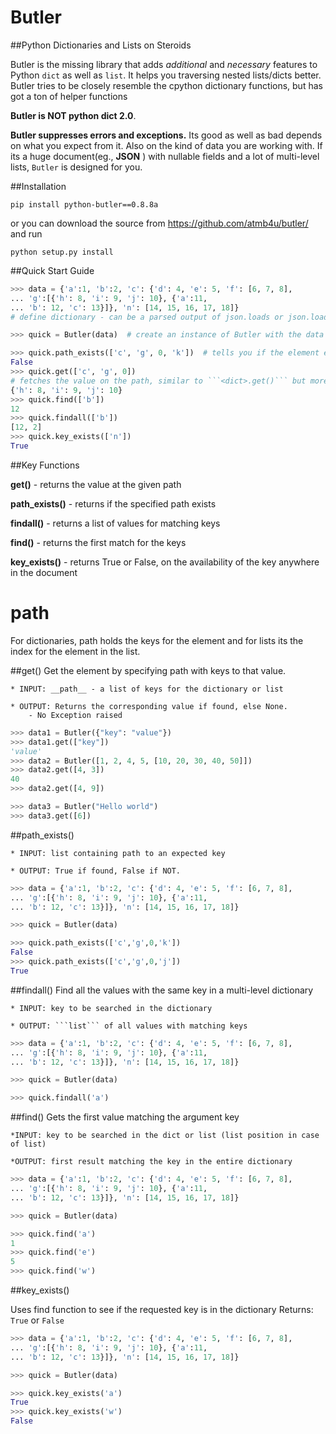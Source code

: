 Butler
======

##Python Dictionaries and Lists on Steroids

Butler is the missing library that adds _additional_ and _necessary_ features to Python ```dict``` as well as ```list```. It helps you traversing nested lists/dicts better. Butler tries to be closely resemble the cpython dictionary functions, but has got a ton of helper functions


__Butler is NOT python dict 2.0__.


__Butler suppresses errors and exceptions.__ Its good as well as bad depends on what you expect from it. Also on the kind of data you are working with. If its a huge document(eg., __JSON__ ) with nullable fields and a lot of multi-level lists, ```Butler``` is designed for you.


##Installation

```
pip install python-butler==0.8.8a
```

or you can download the source from https://github.com/atmb4u/butler/ and run

```
python setup.py install
```


##Quick Start  Guide


```python
>>> data = {'a':1, 'b':2, 'c': {'d': 4, 'e': 5, 'f': [6, 7, 8],
... 'g':[{'h': 8, 'i': 9, 'j': 10}, {'a':11,
... 'b': 12, 'c': 13}]}, 'n': [14, 15, 16, 17, 18]}  
# define dictionary - can be a parsed output of json.loads or json.load

>>> quick = Butler(data)  # create an instance of Butler with the data

>>> quick.path_exists(['c', 'g', 0, 'k'])  # tells you if the element exists
False
>>> quick.get(['c', 'g', 0]) 
# fetches the value on the path, similar to ```<dict>.get()``` but more featured
{'h': 8, 'i': 9, 'j': 10}
>>> quick.find(['b'])
12
>>> quick.findall(['b'])
[12, 2]
>>> quick.key_exists(['n'])
True
```


##Key Functions

__get()__ - returns the value at the given path

__path_exists()__ - returns if the specified path exists

__findall()__ - returns a list of values for matching keys

__find()__ - returns the first match for the keys

__key_exists()__ - returns True or False, on the availability of the key anywhere in the document

__path__
========

For dictionaries, path holds the keys for the element and for lists its the index for the element in the list.


##get()
Get the element by specifying path with keys to that value.

	* INPUT: __path__ - a list of keys for the dictionary or list

	* OUTPUT: Returns the corresponding value if found, else None. 
		- No Exception raised

```python
>>> data1 = Butler({"key": "value"})
>>> data1.get(["key"])
'value'
>>> data2 = Butler([1, 2, 4, 5, [10, 20, 30, 40, 50]])
>>> data2.get([4, 3])
40
>>> data2.get([4, 9])

>>> data3 = Butler("Hello world")
>>> data3.get([6])
```


##path_exists()

	* INPUT: list containing path to an expected key

	* OUTPUT: True if found, False if NOT.


```python
>>> data = {'a':1, 'b':2, 'c': {'d': 4, 'e': 5, 'f': [6, 7, 8], 
... 'g':[{'h': 8, 'i': 9, 'j': 10}, {'a':11,
... 'b': 12, 'c': 13}]}, 'n': [14, 15, 16, 17, 18]}

>>> quick = Butler(data)

>>> quick.path_exists(['c','g',0,'k'])
False
>>> quick.path_exists(['c','g',0,'j'])
True
```


##findall()
Find all the values with the same key in a multi-level dictionary

	* INPUT: key to be searched in the dictionary

	* OUTPUT: ```list``` of all values with matching keys

```python
>>> data = {'a':1, 'b':2, 'c': {'d': 4, 'e': 5, 'f': [6, 7, 8], 
... 'g':[{'h': 8, 'i': 9, 'j': 10}, {'a':11,
... 'b': 12, 'c': 13}]}, 'n': [14, 15, 16, 17, 18]}

>>> quick = Butler(data)

>>> quick.findall('a')
```

##find()
Gets the first value matching the argument key

	*INPUT: key to be searched in the dict or list (list position in case of list)

	*OUTPUT: first result matching the key in the entire dictionary


```python
>>> data = {'a':1, 'b':2, 'c': {'d': 4, 'e': 5, 'f': [6, 7, 8], 
... 'g':[{'h': 8, 'i': 9, 'j': 10}, {'a':11,
... 'b': 12, 'c': 13}]}, 'n': [14, 15, 16, 17, 18]}

>>> quick = Butler(data)

>>> quick.find('a')
1
>>> quick.find('e')
5
>>> quick.find('w')
```

##key_exists()

Uses find function to see if the requested key is in the dictionary
Returns: ```True``` or ```False```

```python
>>> data = {'a':1, 'b':2, 'c': {'d': 4, 'e': 5, 'f': [6, 7, 8], 
... 'g':[{'h': 8, 'i': 9, 'j': 10}, {'a':11,
... 'b': 12, 'c': 13}]}, 'n': [14, 15, 16, 17, 18]}

>>> quick = Butler(data)

>>> quick.key_exists('a')
True
>>> quick.key_exists('w')
False
```
